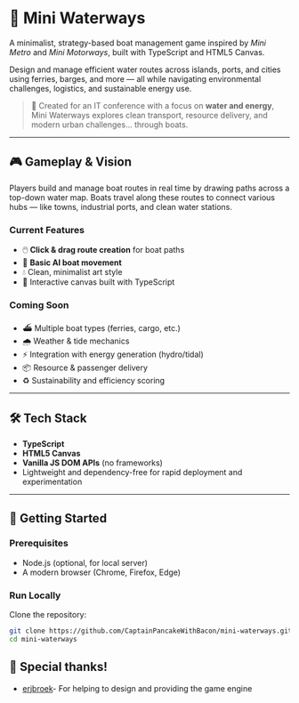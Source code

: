 # 🌊 Mini Waterways

A minimalist, strategy-based boat management game inspired by *Mini Metro* and *Mini Motorways*, built with TypeScript and HTML5 Canvas.

Design and manage efficient water routes across islands, ports, and cities using ferries, barges, and more — all while navigating environmental challenges, logistics, and sustainable energy use.

> 🚀 Created for an IT conference with a focus on **water and energy**, Mini Waterways explores clean transport, resource delivery, and modern urban challenges... through boats.

---

## 🎮 Gameplay & Vision

Players build and manage boat routes in real time by drawing paths across a top-down water map. Boats travel along these routes to connect various hubs — like towns, industrial ports, and clean water stations.

### Current Features
- 🖱️ **Click & drag route creation** for boat paths  
- 🚤 **Basic AI boat movement**  
- 💧 Clean, minimalist art style  
- 🎯 Interactive canvas built with TypeScript  

### Coming Soon
- ⛴️ Multiple boat types (ferries, cargo, etc.)  
- 🌧️ Weather & tide mechanics  
- ⚡ Integration with energy generation (hydro/tidal)  
- 📦 Resource & passenger delivery  
- ♻️ Sustainability and efficiency scoring  

---

## 🛠️ Tech Stack

- **TypeScript**
- **HTML5 Canvas**
- **Vanilla JS DOM APIs** (no frameworks)
- Lightweight and dependency-free for rapid deployment and experimentation

---

## 📁 Getting Started

### Prerequisites
- Node.js (optional, for local server)
- A modern browser (Chrome, Firefox, Edge)

### Run Locally
Clone the repository:

```bash
git clone https://github.com/CaptainPancakeWithBacon/mini-waterways.git
cd mini-waterways
```

## 🏅 Special thanks!
- [erjbroek](https://github.com/erjbroek)- For helping to design and providing the game engine
